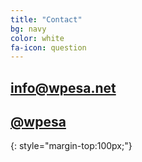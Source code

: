 ```yaml
---
title: "Contact"
bg: navy
color: white
fa-icon: question
---
```


## <i class="fa fa-envelope"></i>    [info@wpesa.net](mailto:info@wpesa.net?subject=[Website]%20Contact%20Us%)
## <i class="fa fa-twitter"></i>     [@wpesa](www.twitter.com/wpesa)
{: style="margin-top:100px;"}



